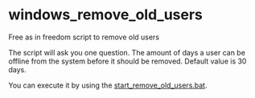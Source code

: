 # windows_remove_old_users

Free as in freedom script to remove old users

The script will ask you one question. The amount of days a user can be offline from the system before it should be removed. Default value is 30 days.

You can execute it by using the [start_remove_old_users.bat](start_remove_old_users.bat).
